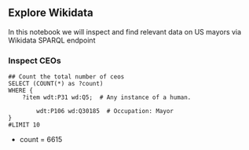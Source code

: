 ## Explore Wikidata

In this notebook we will inspect and find relevant data on US mayors via Wikidata SPARQL endpoint
### Inspect CEOs 

```sparql
## Count the total number of ceos
SELECT (COUNT(*) as ?count)
WHERE {
    ?item wdt:P31 wd:Q5;  # Any instance of a human.

        wdt:P106 wd:Q30185  # Occupation: Mayor
}  
#LIMIT 10
```
- count = 6615



